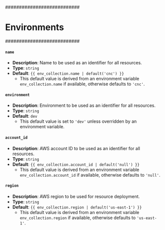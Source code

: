 ###########################
# Environments
###########################

#### `name`

- **Description**: Name to be used as an identifier for all resources.
- **Type**: `string`
- **Default**: `{{ env_collection.name | default('cnc') }}`
  - This default value is derived from an environment variable `env_collection.name` if available, otherwise defaults to `'cnc'`.

#### `environment`

- **Description**: Environment to be used as an identifier for all resources.
- **Type**: `string`
- **Default**: `dev`
  - This default value is set to `'dev'` unless overridden by an environment variable.

#### `account_id`

- **Description**: AWS account ID to be used as an identifier for all resources.
- **Type**: `string`
- **Default**: `{{ env_collection.account_id | default('null') }}`
  - This default value is derived from an environment variable `env_collection.account_id` if available, otherwise defaults to `'null'`.

#### `region`

- **Description**: AWS region to be used for resource deployment.
- **Type**: `string`
- **Default**: `{{ env_collection.region | default('us-east-1') }}`
  - This default value is derived from an environment variable `env_collection.region` if available, otherwise defaults to `'us-east-1'`.
